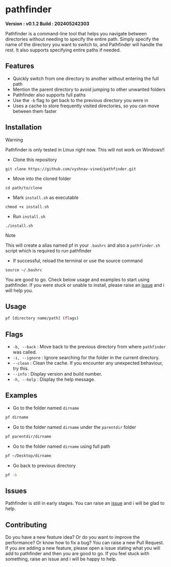# pathfinder

**Version : v0.1.2 Build : 202405242303**

Pathfinder is a command-line tool that helps you navigate between directories without needing to specify the entire path. Simply specify the name of the directory you want to switch to, and Pathfinder will handle the rest. It also supports specifying entire paths if needed.

## Features

- Quickly switch from one directory to another without entering the full path
- Mention the parent directory to avoid jumping to other unwanted folders
- Pathfinder also supports full paths
- Use the `-b` flag to get back to the previous directory you were in
- Uses a cache to store frequently visited directories, so you can move between them faster

## Installation

> [!WARNING]
> Pathfinder is only tested in Linux right now. This will not work on Windows!!


- Clone this repository
```
git clone https://github.com/vyshnav-vinod/pathfinder.git
```

- Move into the cloned folder
```
cd path/to/clone
```

- Mark `install.sh` as executable
```
chmod +x install.sh
```

- Run `install.sh`
```
./install.sh
```
> [!NOTE]
> This will create a alias named pf in your `.bashrc` and also a `pathfinder.sh` script which is required to run pathfinder

- If successful, reload the terminal or use the source command
```
source ~/.bashrc
```

You are good to go. Check below usage and examples to start using pathfinder. If you were stuck or unable to install, please raise an [issue](https://github.com/vyshnav-vinod/pathfinder/issues) and i will help you.

## Usage

```bash
pf [directory name/path] (flags)
```

## Flags

- `-b, --back` : Move back to the previous directory from where `pathfinder` was called.
- `-i, --ignore` : Ignore searching for the folder in the current directory.
- `--clean` : Clean the cache. If you encounter any unexpected behaviour, try this.
- `--info` : Display version and build number.
- `-h, --help` : Display the help message.

## Examples

- Go to the folder named `dirname`
```bash
pf dirname
```

- Go to the folder named `dirname` under the `parentdir` folder
```bash
pf parentdir/dirname
```

- Go to the folder named `dirname` using full path
```bash
pf ~/Desktop/dirname
```

- Go back to previous directory
```bash
pf -b
```

## Issues

Pathfinder is still in early stages. You can raise an [issue](https://github.com/vyshnav-vinod/pathfinder/issues) and i will be glad to help. 

## Contributing

Do you have a new feature idea? Or do you want to improve the performance? Or know how to fix a bug? You can raise a new Pull Request. If you are adding a new feature, please open a issue stating what you will add to pathfinder and then you are good to go. If you feel stuck with something, raise an issue and i will be happy to help.